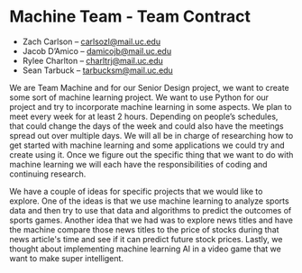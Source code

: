 # **Machine Team - Team Contract**

- Zach Carlson – carlsozl@mail.uc.edu
- Jacob D’Amico – damicojb@mail.uc.edu
- Rylee Charlton – charltrj@mail.uc.edu
- Sean Tarbuck – tarbucksm@mail.uc.edu

We are Team Machine and for our Senior Design project, we want to create some sort of machine learning project. We want to use Python for our project and try to incorporate machine learning in some aspects. We plan to meet every week for at least 2 hours. Depending on people’s schedules, that could change the days of the week and could also have the meetings spread out over multiple days. We will all be in charge of researching how to get started with machine learning and some applications we could try and create using it. Once we figure out the specific thing that we want to do with machine learning we will each have the responsibilities of coding and continuing research. 

We have a couple of ideas for specific projects that we would like to explore. One of the ideas is that we use machine learning to analyze sports data and then try to use that data and algorithms to predict the outcomes of sports games. Another idea that we had was to explore news titles and have the machine compare those news titles to the price of stocks during that news article's time and see if it can predict future stock prices. Lastly, we thought about implementing machine learning AI in a video game that we want to make super intelligent. 

